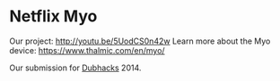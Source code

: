 Netflix Myo
===========
Our project: http://youtu.be/5UodCS0n42w
Learn more about the Myo device: https://www.thalmic.com/en/myo/

Our submission for [Dubhacks](http://dubhacks.co/) 2014.
